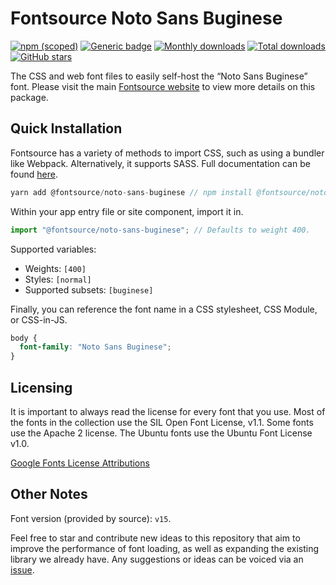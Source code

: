 # Fontsource Noto Sans Buginese

[![npm (scoped)](https://img.shields.io/npm/v/@fontsource/noto-sans-buginese?color=brightgreen)](https://www.npmjs.com/package/@fontsource/noto-sans-buginese) [![Generic badge](https://img.shields.io/badge/fontsource-passing-brightgreen)](https://github.com/fontsource/fontsource) [![Monthly downloads](https://badgen.net/npm/dm/@fontsource/noto-sans-buginese)](https://github.com/fontsource/fontsource) [![Total downloads](https://badgen.net/npm/dt/@fontsource/noto-sans-buginese)](https://github.com/fontsource/fontsource) [![GitHub stars](https://img.shields.io/github/stars/fontsource/fontsource.svg?style=social&label=Star)](https://github.com/fontsource/fontsource/stargazers)

The CSS and web font files to easily self-host the “Noto Sans Buginese” font. Please visit the main [Fontsource website](https://fontsource.org/fonts/noto-sans-buginese) to view more details on this package.

## Quick Installation

Fontsource has a variety of methods to import CSS, such as using a bundler like Webpack. Alternatively, it supports SASS. Full documentation can be found [here](https://fontsource.org/docs/introduction).

```javascript
yarn add @fontsource/noto-sans-buginese // npm install @fontsource/noto-sans-buginese
```

Within your app entry file or site component, import it in.

```javascript
import "@fontsource/noto-sans-buginese"; // Defaults to weight 400.
```

Supported variables:

- Weights: `[400]`
- Styles: `[normal]`
- Supported subsets: `[buginese]`

Finally, you can reference the font name in a CSS stylesheet, CSS Module, or CSS-in-JS.

```css
body {
  font-family: "Noto Sans Buginese";
}
```



## Licensing

It is important to always read the license for every font that you use.
Most of the fonts in the collection use the SIL Open Font License, v1.1. Some fonts use the Apache 2 license. The Ubuntu fonts use the Ubuntu Font License v1.0.

[Google Fonts License Attributions](https://fonts.google.com/attribution)

## Other Notes

Font version (provided by source): `v15`.

Feel free to star and contribute new ideas to this repository that aim to improve the performance of font loading, as well as expanding the existing library we already have. Any suggestions or ideas can be voiced via an [issue](https://github.com/fontsource/fontsource/issues).
